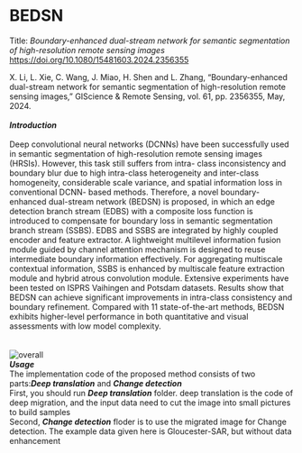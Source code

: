 # BEDSN
Title: *Boundary-enhanced dual-stream network for semantic segmentation of high-resolution remote sensing images* <br>https://doi.org/10.1080/15481603.2024.2356355

X. Li, L. Xie, C. Wang, J. Miao, H. Shen and L. Zhang, “Boundary-enhanced dual-stream network for semantic segmentation of high-resolution remote sensing images,” GIScience & Remote Sensing, vol. 61, pp. 2356355, May, 2024.
<br>
<br>
***Introduction***<br>
<br>
Deep convolutional neural networks (DCNNs) have been successfully used in semantic segmentation of high-resolution remote sensing images (HRSIs). However, this task still suffers from intra- class inconsistency and boundary blur due to high intra-class heterogeneity and inter-class homogeneity, considerable scale variance, and spatial information loss in conventional DCNN- based methods. Therefore, a novel boundary-enhanced dual-stream network (BEDSN) is proposed, in which an edge detection branch stream (EDBS) with a composite loss function is introduced to compensate for boundary loss in semantic segmentation branch stream (SSBS). EDBS and SSBS are integrated by highly coupled encoder and feature extractor. A lightweight multilevel information fusion module guided by channel attention mechanism is designed to reuse intermediate boundary information effectively. For aggregating multiscale contextual information, SSBS is enhanced by multiscale feature extraction module and hybrid atrous convolution module. Extensive experiments have been tested on ISPRS Vaihingen and Potsdam datasets. Results show that BEDSN can achieve significant improvements in intra-class consistency and boundary refinement. Compared with 11 state-of-the-art methods, BEDSN exhibits higher-level performance in both quantitative and visual assessments with low model complexity. <br>
<br>
<br>![overall](https://github.com/lixinghua5540/BEDSN/assets/75232301/a531ef9d-24f2-4878-9197-b1f464c46c62)
<br>
***Usage***<br>
The implementation code of the proposed method consists of two parts:***Deep translation*** and ***Change detection*** <br>
First, you should run ***Deep translation*** folder. deep translation is the code of deep migration, and the input data need to cut the image into small pictures to build samples<br>
Second, ***Change detection*** floder is to use the migrated image for Change detection. The example data given here is Gloucester-SAR, but without data enhancement<br>
